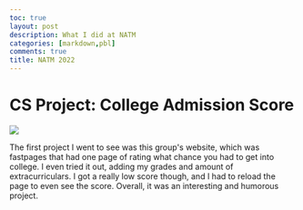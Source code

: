 ```yaml
---
toc: true
layout: post
description: What I did at NATM
categories: [markdown,pbl]
comments: true
title: NATM 2022
---
```


# CS Project: College Admission Score
![](../images/natm/IMG_5313.png)

The first project I went to see was this group's website, which was fastpages that had one page of rating what chance you had to get into college. I even tried it out, adding my grades and amount of extracurriculars. I got a really low score though, and I had to reload the page to even see the score. Overall, it was an interesting and humorous project.